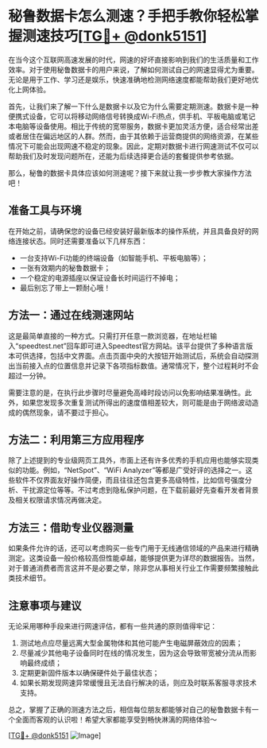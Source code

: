 # 秘鲁数据卡怎么测速？手把手教你轻松掌握测速技巧[[TG💪+ @donk5151](https://t.me/s/donk5151)]

在当今这个互联网高速发展的时代，网速的好坏直接影响到我们的生活质量和工作效率。对于使用秘鲁数据卡的用户来说，了解如何测试自己的网速显得尤为重要。无论是用于工作、学习还是娱乐，快速准确地检测网络速度都能帮助我们更好地优化上网体验。

首先，让我们来了解一下什么是数据卡以及它为什么需要定期测速。数据卡是一种便携式设备，它可以将移动网络信号转换成Wi-Fi热点，供手机、平板电脑或笔记本电脑等设备使用。相比于传统的宽带服务，数据卡更加灵活方便，适合经常出差或者居住在偏远地区的人群。然而，由于其依赖于运营商提供的网络资源，在某些情况下可能会出现网速不稳定的现象。因此，定期对数据卡进行网速测试不仅可以帮助我们及时发现问题所在，还能为后续选择更合适的套餐提供参考依据。

那么，秘鲁的数据卡具体应该如何测速呢？接下来就让我一步步教大家操作方法吧！

## 准备工具与环境

在开始之前，请确保您的设备已经安装好最新版本的操作系统，并且具备良好的网络连接状态。同时还需要准备以下几样东西：
- 一台支持Wi-Fi功能的终端设备（如智能手机、平板电脑等）；
- 一张有效期内的秘鲁数据卡；
- 一个稳定的电源插座以保证设备长时间运行不掉电；
- 最后别忘了带上一颗耐心哦！

## 方法一：通过在线测速网站

这是最简单直接的一种方式。只需打开任意一款浏览器，在地址栏输入“speedtest.net”回车即可进入Speedtest官方网站。该平台提供了多种语言版本可供选择，包括中文界面。点击页面中央的大按钮开始测试后，系统会自动探测出当前接入点的位置信息并记录下各项指标数值。通常情况下，整个过程耗时不会超过一分钟。

需要注意的是，在执行此步骤时尽量避免高峰时段访问以免影响结果准确性。此外，如果您发现多次重复测试所得出的速度值相差较大，则可能是由于网络波动造成的偶然现象，请不要过于担心。

## 方法二：利用第三方应用程序

除了上述提到的专业级网页工具外，市面上还有许多优秀的手机应用也能够实现类似的功能。例如，“NetSpot”、“WiFi Analyzer”等都是广受好评的选择之一。这些软件不仅界面友好操作简便，而且往往还包含更多高级特性，比如信号强度分析、干扰源定位等等。不过考虑到隐私保护问题，在下载前最好先查看开发者背景及相关权限请求情况再做决定。

## 方法三：借助专业仪器测量

如果条件允许的话，还可以考虑购买一些专门用于无线通信领域的产品来进行精确测定。这类设备一般价格较高但性能卓越，能够提供更为详尽的数据报告。当然，对于普通消费者而言这并不是必要之举，除非您从事相关行业工作需要频繁接触此类技术细节。

## 注意事项与建议

无论采用哪种手段来进行网速评估，都有一些共通的原则值得牢记：

1. 测试地点应尽量远离大型金属物体和其他可能产生电磁屏蔽效应的因素；
2. 尽量减少其他电子设备同时在线的情况发生，因为这会导致带宽被分流从而影响最终成绩；
3. 定期更新固件版本以确保硬件处于最佳状态；
4. 如果长期发现网速异常缓慢且无法自行解决的话，则应及时联系客服寻求技术支持。

总之，掌握了正确的测速方法之后，相信每位朋友都能够对自己的秘鲁数据卡有一个全面而客观的认识啦！希望大家都能享受到畅快淋漓的网络体验～

[[TG💪+ @donk5151](https://t.me/s/donk5151) ![Image](https://i.postimg.cc/rwNCRYN7/Snipaste-2025-04-30-17-27-05.png)]